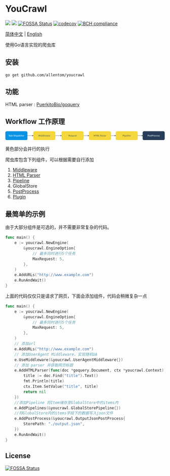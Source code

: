 # YouCrawl

![](https://img.shields.io/badge/lang-Go-green)
![](https://travis-ci.com/AllenTom/YouCrawl.svg?branch=master)
[![FOSSA Status](https://app.fossa.com/api/projects/git%2Bgithub.com%2FAllenTom%2FYouCrawl.svg?type=shield)](https://app.fossa.com/projects/git%2Bgithub.com%2FAllenTom%2FYouCrawl?ref=badge_shield)
[![codecov](https://codecov.io/gh/AllenTom/YouCrawl/branch/master/graph/badge.svg)](https://codecov.io/gh/AllenTom/YouCrawl)
[![BCH compliance](https://bettercodehub.com/edge/badge/AllenTom/YouCrawl?branch=master)](https://bettercodehub.com/)

[简体中文](doc/zh-cn.md) | [English](../README.md)

使用Go语言实现的爬虫库
## 安装
```
go get github.com/allentom/youcrawl
```
## 功能
HTML parser : [PuerkitoBio/goquery](https://github.com/PuerkitoBio/goquery)
## Workflow 工作原理
![](../../other/workflow.png)

黄色部分会并行的执行

爬虫库包含下列组件，可以根据需要自行添加
1. [Middleware](./middleware.md)
2. [HTML Parser](./parser.md)
3. [Pipeline](./pipeline.md)
4. GlobalStore
5. [PostProcess](./post-process.md)
6. [Plugin](./plugin.md)
## 最简单的示例

由于大部分组件是可选的，并不需要非常复杂的代码。

``` go
func main() {
    e := youcrawl.NewEngine(
		&youcrawl.EngineOption{
			// 最多同时进行5个任务
			MaxRequest: 5,
		},
    )
    e.AddURLs("http://www.example.com")
    e.RunAndWait()
}
```

上面的代码仅仅只是请求了网页，下面会添加组件，代码会稍微复杂一点

```go
func main() {
    e := youcrawl.NewEngine(
		&youcrawl.EngineOption{
			// 最多同时进行5个任务
			MaxRequest: 5,
		},
    )
    // 添加url
    e.AddURLs("http://www.example.com")
    // 添加UserAgent Middleware，实现随机UA
    e.UseMiddleware(&youcrawl.UserAgentMiddleware{})
    // 添加 parser 并获取网页标题
	e.AddHTMLParser(func(doc *goquery.Document, ctx *youcrawl.Context) error {
		title := doc.Find("title").Text()
		fmt.Println(title)
		ctx.Item.SetValue("title", title)
		return nil
    })
    //添加Pipeline 将Item储存至GlobalStore中的items内
    e.AddPipelines(&youcrawl.GlobalStorePipeline{})
    //将GlobalStore内的items字段下的数据写入json文件
	e.AddPostProcess(&youcrawl.OutputJsonPostProcess{
		StorePath: "./output.json",
	})
	e.RunAndWait()
}

```

## License
[![FOSSA Status](https://app.fossa.com/api/projects/git%2Bgithub.com%2FAllenTom%2FYouCrawl.svg?type=large)](https://app.fossa.com/projects/git%2Bgithub.com%2FAllenTom%2FYouCrawl?ref=badge_large)
